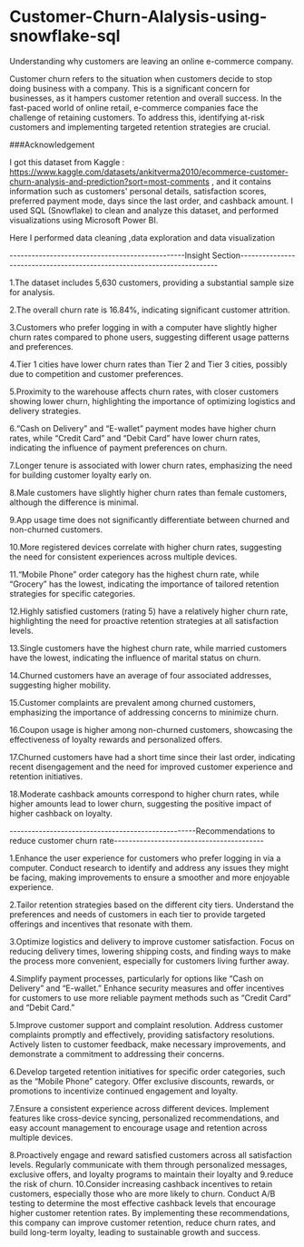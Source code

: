 # Customer-Churn-Alalysis-using-snowflake-sql
Understanding why customers are leaving an online e-commerce company.


Customer churn refers to the situation when customers decide to stop doing business with a company. This is a significant concern for businesses, as it hampers customer retention and overall success. In the fast-paced world of online retail, e-commerce companies face the challenge of retaining customers. To address this, identifying at-risk customers and implementing targeted retention strategies are crucial.

###Acknowledgement

I got this dataset from Kaggle : https://www.kaggle.com/datasets/ankitverma2010/ecommerce-customer-churn-analysis-and-prediction?sort=most-comments  , and it contains information such as customers' personal details, satisfaction scores, preferred payment mode, days since the last order, and cashback amount. I used SQL (Snowflake) to clean and analyze this dataset, and performed visualizations using Microsoft Power BI. 


Here I performed data cleaning ,data exploration and data visualization

------------------------------------------------Insight Section------------------------------------------------------------------------

1.The dataset includes 5,630 customers, providing a substantial sample size for analysis.

2.The overall churn rate is 16.84%, indicating significant customer attrition.

3.Customers who prefer logging in with a computer have slightly higher churn rates compared to phone users, suggesting different usage patterns and preferences.

4.Tier 1 cities have lower churn rates than Tier 2 and Tier 3 cities, possibly due to competition and customer preferences.

5.Proximity to the warehouse affects churn rates, with closer customers showing lower churn, highlighting the importance of optimizing logistics and delivery strategies.

6.“Cash on Delivery” and “E-wallet” payment modes have higher churn rates, while “Credit Card” and “Debit Card” have lower churn rates, indicating the influence of payment preferences on churn.

7.Longer tenure is associated with lower churn rates, emphasizing the need for building customer loyalty early on.

8.Male customers have slightly higher churn rates than female customers, although the difference is minimal.

9.App usage time does not significantly differentiate between churned and non-churned customers.

10.More registered devices correlate with higher churn rates, suggesting the need for consistent experiences across multiple devices.

11.“Mobile Phone” order category has the highest churn rate, while “Grocery” has the lowest, indicating the importance of tailored retention strategies for specific categories.

12.Highly satisfied customers (rating 5) have a relatively higher churn rate, highlighting the need for proactive retention strategies at all satisfaction levels.

13.Single customers have the highest churn rate, while married customers have the lowest, indicating the influence of marital status on churn.

14.Churned customers have an average of four associated addresses, suggesting higher mobility.

15.Customer complaints are prevalent among churned customers, emphasizing the importance of addressing concerns to minimize churn.

16.Coupon usage is higher among non-churned customers, showcasing the effectiveness of loyalty rewards and personalized offers.

17.Churned customers have had a short time since their last order, indicating recent disengagement and the need for improved customer experience and retention initiatives.

18.Moderate cashback amounts correspond to higher churn rates, while higher amounts lead to lower churn, suggesting the positive impact of higher cashback on loyalty.


---------------------------------------------------Recommendations to reduce customer churn rate-----------------------------------------

1.Enhance the user experience for customers who prefer logging in via a computer. Conduct research to identify and address any issues they might be facing, making improvements to ensure a smoother and more enjoyable experience.

2.Tailor retention strategies based on the different city tiers. Understand the preferences and needs of customers in each tier to provide targeted offerings and incentives that resonate with them.

3.Optimize logistics and delivery to improve customer satisfaction. Focus on reducing delivery times, lowering shipping costs, and finding ways to make the process more convenient, especially for customers living further away.

4.Simplify payment processes, particularly for options like “Cash on Delivery” and “E-wallet.” Enhance security measures and offer incentives for customers to use more reliable payment methods such as “Credit Card” and “Debit Card.”

5.Improve customer support and complaint resolution. Address customer complaints promptly and effectively, providing satisfactory resolutions. Actively listen to customer feedback, make necessary improvements, and demonstrate a commitment to addressing their concerns.

6.Develop targeted retention initiatives for specific order categories, such as the “Mobile Phone” category. Offer exclusive discounts, rewards, or promotions to incentivize continued engagement and loyalty.

7.Ensure a consistent experience across different devices. Implement features like cross-device syncing, personalized recommendations, and easy account management to encourage usage and retention across multiple devices.

8.Proactively engage and reward satisfied customers across all satisfaction levels. Regularly communicate with them through personalized messages, exclusive offers, and loyalty programs to maintain their loyalty and 9.reduce the risk of churn.
10.Consider increasing cashback incentives to retain customers, especially those who are more likely to churn. Conduct A/B testing to determine the most effective cashback levels that encourage higher customer retention rates.
By implementing these recommendations, this company can improve customer retention, reduce churn rates, and build long-term loyalty, leading to sustainable growth and success.
